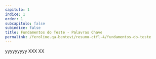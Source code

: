 ```yaml
---
capitulo: 1
indice: 1
order: 1
subcapitulo: false
subindice: false
title: Fundamentos do Teste - Palavras Chave
permalink: /feroline.qa-bentevi/resumo-ctfl-4/fundamentos-do-teste
---
```


<div class="d-inline">
    <span class="badge rounded-pill text-bg-light">yyyyyyyyy</span>
    <span class="badge rounded-pill text-bg-light">XXX</span>
    <span class="badge rounded-pill text-bg-light">XX</span>

</div>




